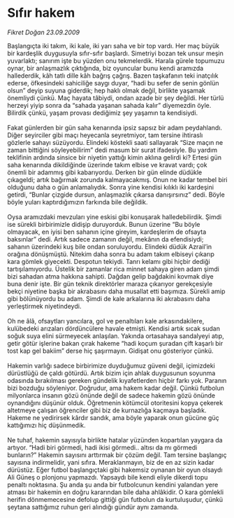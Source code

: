 # Sıfır hakem

*Fikret Doğan 23.09.2009*

<div class="taraf_structure_2col_1zq">
<div class="margen_n">



 <p>Başlangıçta iki takım, iki kale, iki yarı saha ve bir top vardı. Her maç büyük bir kardeşlik duygusuyla sıfır-sıfır başlardı. Simetriyi bozan tek unsur meşin yuvarlaktı; sanırım işte bu yüzden onu tekmelerdik. Harala gürele topumuzu oynar, bir anlaşmazlık çıktığında, biz oyuncular bunu kendi aramızda hallederdik, kâh tatlı dille kâh bağrış çağrış. Bazen taşkafanın teki inatçılık ederse, öfkesindeki sahiciliğe saygı duyar, “hadi bu sefer de senin gönlün olsun” deyip suyuna giderdik; hep haklı olmak değil, birlikte yaşamak önemliydi çünkü. Maç hayata tâbiydi, ondan azade bir şey değildi. Her türlü herzeyi yiyip sonra da “sahada yaşanan sahada kalır” diyemezdin öyle. Bilirdik çünkü, yaşam provası dediğimiz şey yaşamın ta kendisiydi. <br/><br/>Fakat günlerden bir gün saha kenarında ipsiz sapsız bir adam peydahlandı. Diğer seyirciler gibi maçı heyecanla seyretmiyor, tam tersine ihtiraslı gözlerle sahayı süzüyordu. Elindeki köstekli saati sallayarak “Size maçın ne zaman bittiğini söyleyebilirim” dedi masum bir surat ifadesiyle. Bu yardım teklifinin ardında sinsice bir niyetin yattığı kimin aklına gelirdi ki? Ertesi gün saha kenarında dikildiğinde üzerinde takım elbise ve kravat vardı; çok önemli bir adammış gibi kabarıyordu. Derken bir gün elinde düdükle çıkageldi; artık bağırmak zorunda kalmayacakmış. Onun ne kadar tembel biri olduğunu daha o gün anlamalıydık. Sonra yine kendisi kılıklı iki kardeşini getirdi, “Bunlar çizgide dursun, anlaşmazlık çıkarsa danışırsınız” dedi. Böyle böyle yuları kaptırdığımızın farkında bile değildik. <br/><br/>Oysa aramızdaki mevzuları yine eskisi gibi konuşarak halledebilirdik. Şimdi ise sürekli birbirimizle didişip duruyorduk. Bunun üzerine “Bu böyle olmayacak, en iyisi ben sahanın içine gireyim, kardeşlerim de ofsayta baksınlar” dedi. Artık sadece zamanın değil, mekânın da efendisiydi; sahanın üzerindeki kuş bile ondan soruluyordu. Elindeki düdük Azrail’in orağına dönüşmüştü. Nitekim daha sonra bu adam takım elbiseyi çıkarıp kara gömlek giyecekti. Despotun tekiydi. Tanrı kelamı gibi hiçbir dediği tartışılamıyordu. Üstelik bir zamanlar rica minnet sahaya giren adam şimdi bizi sahadan atma hakkına sahipti. Dağdan gelip bağdakini kovmak diye buna denir işte. Bir gün teknik direktörler maraza çıkarıyor gerekçesiyle bekçi niyetine başka bir akrabasını daha musallat etti başımıza. Sürekli amip gibi bölünüyordu bu adam. Şimdi de kale arkalarına iki akrabasını daha yerleştirmek niyetindeydi. <br/><br/>Oh ne âlâ, ofsaytları yancılara, gol ve penaltıları kale arkasındakilere, kulübedeki arızaları dördüncülere havale etmişti. Kendisi artık sıcak sudan soğuk suya elini sürmeyecek anlaşılan. Yakında ortasahaya sandalyeyi atıp, getir götür işlerine bakan çırak hakeme “hadi koçum şuradan çift kaşarlı bir tost kap gel bakiim” derse hiç şaşırmayın. Gidişat onu gösteriyor çünkü. <br/><br/>Hakemin varlığı sadece birbirimize duyduğumuz güveni değil, içimizdeki dürüstlüğü de çaldı götürdü. Artık bizim için ahlak duygusunun soyunma odasında bırakılması gereken gündelik kıyafetlerden hiçbir farkı yok. Paranın bizi bozduğu söyleniyor. Doğrudur, ama hakem kadar değil. Çünkü futbolun milyonlarca insanın gözü önünde değil de sadece hakemin gözü önünde oynandığını düşünür olduk. Öğretmenin kötümcül otoritesini kopya çekerek altetmeye çalışan öğrenciler gibi biz de kurnazlığa kaçmaya başladık. Hakeme ne yedirirsek kârdır sandık, ama böyle yaparak onun gücüne güç kattığımızı hiç düşünmedik. <br/><br/>Ne tuhaf, hakemin sayısıyla birlikte hatalar yüzünden kopartılan yaygara da artıyor. “Hadi biri görmedi, hadi ikisi görmedi.. altısı da mı görmedi bunların?” Hakemin sayısını arttırmak bir çözüm değil. Tam tersine başlangıç sayısına indirmelidir, yani sıfıra. Meraklanmayın, biz de en az sizin kadar dürüstüz. Eğer futbol başlangıçtaki gibi hakemsiz oynanan bir oyun olsaydı Ali Güneş o plonjonu yapmazdı. Yapsaydı bile kendi eliyle dikerdi topu penaltı noktasına. Şu anda şu anda bir futbolcunun kendini yalandan yere atması bir hakemin en doğru kararından bile daha ahlâkidir. O kara gömlekli herifin dönmemecesine defolup gittiği gün futbolun da kurtuluşudur, çünkü şeytana sattığımız ruhun geri alındığı gündür aynı zamanda.</p>
<br/>
<br/>
<br/>



<br/>


<div id="taraf_not">
</div>

</div>


</div>
